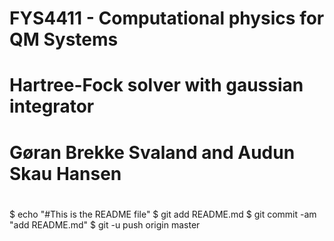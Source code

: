 # FYS4411 - Computational physics for QM Systems
# Hartree-Fock solver with gaussian integrator
# Gøran Brekke Svaland and Audun Skau Hansen
#
$ echo "#This is the README file"
$ git add README.md
$ git commit -am "add README.md"
$ git -u push origin master
